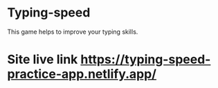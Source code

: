 # Typing-speed
This game helps to improve your typing skills.

# Site live link https://typing-speed-practice-app.netlify.app/